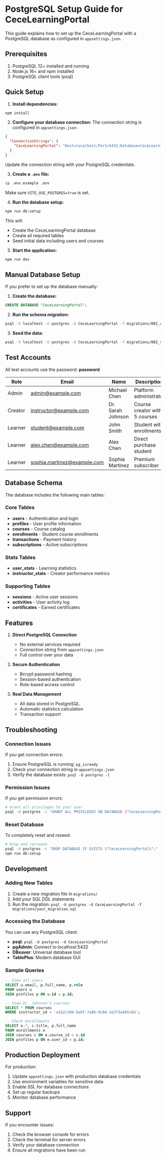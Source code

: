 # PostgreSQL Setup Guide for CeceLearningPortal

This guide explains how to set up the CeceLearningPortal with a PostgreSQL database as configured in `appsettings.json`.

## Prerequisites

1. PostgreSQL 12+ installed and running
2. Node.js 16+ and npm installed
3. PostgreSQL client tools (psql)

## Quick Setup

1. **Install dependencies:**
```bash
npm install
```

2. **Configure your database connection:**
The connection string is configured in `appsettings.json`:
```json
{
  "ConnectionStrings": {
    "CeceLearningPortal": "Host=localhost;Port=5432;Database=CeceLearningPortal;Username=postgres;Password=postgres"
  }
}
```
Update the connection string with your PostgreSQL credentials.

3. **Create a `.env` file:**
```bash
cp .env.example .env
```
Make sure `VITE_USE_POSTGRES=true` is set.

4. **Run the database setup:**
```bash
npm run db:setup
```

This will:
- Create the CeceLearningPortal database
- Create all required tables
- Seed initial data including users and courses

5. **Start the application:**
```bash
npm run dev
```

## Manual Database Setup

If you prefer to set up the database manually:

1. **Create the database:**
```sql
CREATE DATABASE "CeceLearningPortal";
```

2. **Run the schema migration:**
```bash
psql -h localhost -U postgres -d CeceLearningPortal -f migrations/001_create_schema.sql
```

3. **Seed the data:**
```bash
psql -h localhost -U postgres -d CeceLearningPortal -f migrations/002_seed_data.sql
```

## Test Accounts

All test accounts use the password: **password**

| Role | Email | Name | Description |
|------|-------|------|-------------|
| Admin | admin@example.com | Michael Chen | Platform administrator |
| Creator | instructor@example.com | Dr. Sarah Johnson | Course creator with 5 courses |
| Learner | student@example.com | John Smith | Student with enrollments |
| Learner | alex.chen@example.com | Alex Chen | Direct purchase student |
| Learner | sophia.martinez@example.com | Sophia Martinez | Premium subscriber |

## Database Schema

The database includes the following main tables:

### Core Tables
- **users** - Authentication and login
- **profiles** - User profile information
- **courses** - Course catalog
- **enrollments** - Student course enrollments
- **transactions** - Payment history
- **subscriptions** - Active subscriptions

### Stats Tables
- **user_stats** - Learning statistics
- **instructor_stats** - Creator performance metrics

### Supporting Tables
- **sessions** - Active user sessions
- **activities** - User activity log
- **certificates** - Earned certificates

## Features

1. **Direct PostgreSQL Connection**
   - No external services required
   - Connection string from `appsettings.json`
   - Full control over your data

2. **Secure Authentication**
   - Bcrypt password hashing
   - Session-based authentication
   - Role-based access control

3. **Real Data Management**
   - All data stored in PostgreSQL
   - Automatic statistics calculation
   - Transaction support

## Troubleshooting

### Connection Issues

If you get connection errors:
1. Ensure PostgreSQL is running: `pg_isready`
2. Check your connection string in `appsettings.json`
3. Verify the database exists: `psql -U postgres -l`

### Permission Issues

If you get permission errors:
```bash
# Grant all privileges to your user
psql -U postgres -c "GRANT ALL PRIVILEGES ON DATABASE \"CeceLearningPortal\" TO postgres;"
```

### Reset Database

To completely reset and reseed:
```bash
# Drop and recreate
psql -U postgres -c "DROP DATABASE IF EXISTS \"CeceLearningPortal\";"
npm run db:setup
```

## Development

### Adding New Tables

1. Create a new migration file in `migrations/`
2. Add your SQL DDL statements
3. Run the migration: `psql -U postgres -d CeceLearningPortal -f migrations/your_migration.sql`

### Accessing the Database

You can use any PostgreSQL client:
- **psql**: `psql -U postgres -d CeceLearningPortal`
- **pgAdmin**: Connect to localhost:5432
- **DBeaver**: Universal database tool
- **TablePlus**: Modern database GUI

### Sample Queries

```sql
-- View all users
SELECT u.email, p.full_name, p.role 
FROM users u 
JOIN profiles p ON u.id = p.id;

-- View Dr. Johnson's courses
SELECT * FROM courses 
WHERE instructor_id = 'a1b2c3d4-5e6f-7a8b-9c0d-1e2f3a4b5c6d';

-- Check enrollments
SELECT e.*, c.title, p.full_name 
FROM enrollments e
JOIN courses c ON e.course_id = c.id
JOIN profiles p ON e.user_id = p.id;
```

## Production Deployment

For production:

1. Update `appsettings.json` with production database credentials
2. Use environment variables for sensitive data
3. Enable SSL for database connections
4. Set up regular backups
5. Monitor database performance

## Support

If you encounter issues:
1. Check the browser console for errors
2. Check the terminal for server errors
3. Verify your database connection
4. Ensure all migrations have been run